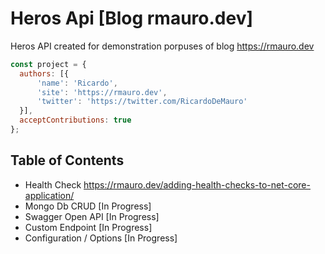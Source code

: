 # Heros Api [Blog rmauro.dev]

Heros API created for demonstration porpuses of blog https://rmauro.dev

```javascript
const project = {
  authors: [{
      'name': 'Ricardo',
      'site': 'https://rmauro.dev',
      'twitter': 'https://twitter.com/RicardoDeMauro'
  }],
  acceptContributions: true
};
```


## Table of Contents

- Health Check https://rmauro.dev/adding-health-checks-to-net-core-application/
- Mongo Db CRUD [In Progress]
- Swagger Open API [In Progress]
- Custom Endpoint [In Progress]
- Configuration / Options [In Progress]
